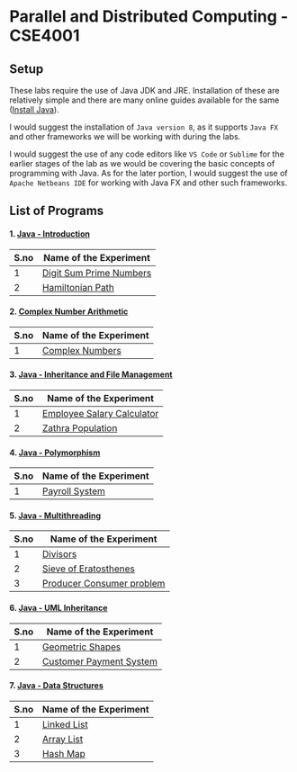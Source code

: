 # Parallel and Distributed Computing - CSE4001


## Setup

These labs require the use of Java JDK and JRE. Installation of these are relatively simple and there are many online guides available for the same ([Install Java](https://java.com/en/download/help/download_options.html)).

I would suggest the installation of `Java version 8`, as it supports `Java FX` and other frameworks we will be working with during the labs.

I would suggest the use of any code editors like `VS Code` or `Sublime` for the earlier stages of the lab as we would be covering the basic concepts of programming with Java. As for the later portion, I would suggest the use of `Apache Netbeans IDE` for working with Java FX and other such frameworks.


## List of Programs

#### 1. [Java - Introduction](./Java_Introduction_Lab_1)

| S.no | Name of the Experiment |
| ---- | --------------------- |
| 1 | [Digit Sum Prime Numbers](./OpenMP_Introduction_Lab_1/prime_count.java) |
| 2 | [Hamiltonian Path](./OpenMP_Introduction_Lab_1/hamiltonian_path.java) |


#### 2. [Complex Number Arithmetic](./Complex_Numbers_Lab_2)

| S.no | Name of the Experiment |
| ---- | --------------------- |
| 1 | [Complex Numbers](./Complex_Numbers_Lab_2/complex_numbers.java) |


#### 3. [Java - Inheritance and File Management](./Inheritance_and_Files_Lab_3)

| S.no | Name of the Experiment |
| ---- | --------------------- |
| 1 | [Employee Salary Calculator](./Inheritance_and_Files_Lab_3/employee_salary.java) |
| 2 | [Zathra Population](./Inheritance_and_Files_Lab_3/population.java) |


#### 4. [Java - Polymorphism](./Payroll_System_Lab_4)

| S.no | Name of the Experiment |
| ---- | --------------------- |
| 1 | [Payroll System](./Payroll_System_Lab_4/payroll.java) |


#### 5. [Java - Multithreading](./Java_Multithreading_Lab_5)

| S.no | Name of the Experiment |
| ---- | --------------------- |
| 1 | [Divisors](./Java_Multithreading_Lab_5/divisors.java) |
| 2 | [Sieve of Eratosthenes](./Java_Multithreading_Lab_5/sieve.java) |
| 3 | [Producer Consumer problem](./Java_Multithreading_Lab_5/producer_consumer.java) |


#### 6. [Java - UML Inheritance](./Java_UML_Inheritance_Lab_6)

| S.no | Name of the Experiment |
| ---- | --------------------- |
| 1 | [Geometric Shapes](./Java_UML_Inheritance_Lab_6/shapes.java) |
| 2 | [Customer Payment System](./Java_UML_Inheritance_Lab_6/payment.java) |


#### 7. [Java - Data Structures](./Java_Data_Structures_Lab_7)

| S.no | Name of the Experiment |
| ---- | --------------------- |
| 1 | [Linked List](./Java_Data_Structures_Lab_7/linked_list.java) |
| 2 | [Array List](./Java_Data_Structures_Lab_7/array_list.java) |
| 3 | [Hash Map](./Java_Data_Structures_Lab_7/hash_map.java) |
